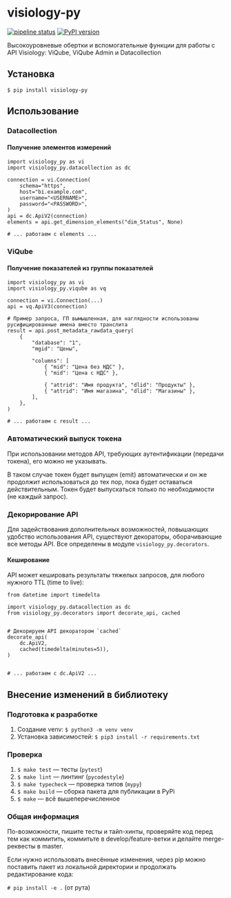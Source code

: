 # visiology-py

[![pipeline status](https://gitlab.com/polymedia-orv/orv/visiology-py/badges/master/pipeline.svg)](https://gitlab.com/polymedia-orv/orv/visiology-py/-/commits/master)
[![PyPI version](https://badge.fury.io/py/visiology-py.png)](https://badge.fury.io/py/visiology-py)

Высокоуровневые обертки и вспомогательные функции для работы с API Visiology: ViQube, ViQube Admin и Datacollection

## Установка

`$ pip install visiology-py`

## Использование

### Datacollection

#### Получение элементов измерений

```
import visiology_py as vi
import visiology_py.datacollection as dc

connection = vi.Connection(
    schema="https",
    host="bi.example.com",
    username="<USERNAME>",
    password="<PASSWORD>",
)
api = dc.ApiV2(connection)
elements = api.get_dimension_elements("dim_Status", None)

# ... работаем с elements ...
```

### ViQube

#### Получение показателей из группы показателей

```
import visiology_py as vi
import visiology_py.viqube as vq

connection = vi.Connection(...)
api = vq.ApiV3(connection)

# Пример запроса, ГП вымышленная, для наглядности использованы русифицированные имена вместо транслита
result = api.post_metadata_rawdata_query(
    {
        "database": "1",
        "mgid": "Цены",

        "columns": [
            { "mid": "Цена без НДС" },
            { "mid": "Цена с НДС" },

            { "attrid": "Имя продукта", "dlid": "Продукты" },
            { "attrid": "Имя магазина", "dlid": "Магазины" },
        ],
    },
)

# ... работаем с result ...
```

### Автоматический выпуск токена

При использовании методов API, требующих аутентификации (передачи токена), его можно не указывать.

В таком случае токен будет выпущен (emit) автоматически и он же продолжит использоваться до тех пор, пока будет оставаться действительным. Токен будет выпускаться только по необходимости (не каждый запрос).

### Декорирование API

Для задействования дополнительных возможностей, повышающих удобство использования API, существуют декораторы, оборачивающие все методы API. Все определены в модуле `visiology_py.decorators`.

#### Кеширование

API может кешировать результаты тяжелых запросов, для любого нужного TTL (time to live):

```
from datetime import timedelta

import visiology_py.datacollection as dc
from visiology_py.decorators import decorate_api, cached


# Декорируем API декоратором `cached`
decorate_api(
    dc.ApiV2,
    cached(timedelta(minutes=5)),
)


# ... работаем с dc.ApiV2 ...
```

## Внесение изменений в библиотеку

### Подготовка к разработке

1. Создание venv: `$ python3 -m venv venv`
1. Установка зависимостей: `$ pip3 install -r requirements.txt`

### Проверка

1. `$ make test` — тесты (`pytest`)
1. `$ make lint` — линтинг (`pycodestyle`)
1. `$ make typecheck` — проверка типов (`mypy`)
1. `$ make build` — сборка пакета для публикации в PyPi
1. `$ make` — всё вышеперечисленное

### Общая информация

По-возможности, пишите тесты и тайп-хинты, проверяйте код перед тем как коммитить, коммитьте в develop/feature-ветки и делайте merge-реквесты в master.

Если нужно использовать внесённые изменения, через pip можно поставить пакет из локальной директории и продолжать редактирование кода:

`# pip install -e .` (от рута)
